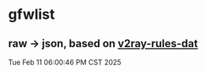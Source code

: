 # gfwlist
## raw -> json, based on [v2ray-rules-dat](https://github.com/Loyalsoldier/v2ray-rules-dat)
Tue Feb 11 06:00:46 PM CST 2025


